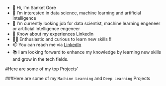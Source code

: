 - 👋 Hi, I’m Sanket Gore
- 👀 I’m interested in data science, machine learning and artificial intelligence
- 🌱 I’m currently looking job for data scientist, machine learning engeneer or artificial intelligence engeneer
- 📄 Know about my experiences Linkedin
- 👨‍💻 Enthusiastic and curious to learn new skills !!
- 📫 You can reach me via [LinkedIn](https://www.linkedin.com/in/sanket-gore-95bb49177/) 
- 📚 I am looking forward to enhance my knowledge by learning new skills and grow in the tech fields.


#Here are some of my top Projects'

###Here are some of my `Machine Learning` and `Deep Learning` Projects

<!-- Change the `?username=` value to your GitHub username. -->


<!--   <p align="center">
    <a href="https://github.com/SanketGore10/github-readme-stats/actions">
      <img alt="Tests Passing" src="https://github.com/SanketGore10/github-readme-stats/workflows/Test/badge.svg" />
    </a>
    <a href="https://github.com/anuraghazra/github-readme-stats/graphs/contributors">
      <img alt="GitHub Contributors" src="https://img.shields.io/github/contributors/anuraghazra/github-readme-stats" />
    </a>
    <a href="https://codecov.io/gh/anuraghazra/github-readme-stats">
      <img src="https://codecov.io/gh/anuraghazra/github-readme-stats/branch/master/graph/badge.svg" />
    </a>
    <a href="https://github.com/anuraghazra/github-readme-stats/issues">
      <img alt="Issues" src="https://img.shields.io/github/issues/anuraghazra/github-readme-stats?color=0088ff" />
    </a>
    <a href="https://github.com/anuraghazra/github-readme-stats/pulls">
      <img alt="GitHub pull requests" src="https://img.shields.io/github/issues-pr/anuraghazra/github-readme-stats?color=0088ff" />
    </a>
  </p> -->
<!---


- 💞️ I’m looking to collaborate on ...
- 📫 How to reach me ...
https://bio.link/sanketgore


SanketGore10/SanketGore10 is a ✨ special ✨ repository because its `README.md` (this file) appears on your GitHub profile.
You can click the Preview link to take a look at your changes.
--->
